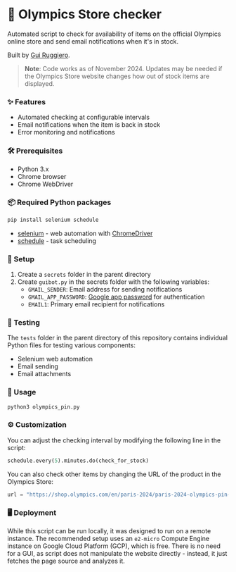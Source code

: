 # 🥇 Olympics Store checker

Automated script to check for availability of items on the official Olympics online store and send email notifications when it's in stock.

Built by [Gui Ruggiero](https://guiruggiero.com/?utm_source=github&utm_medium=guibot).

> **Note**: Code works as of November 2024. Updates may be needed if the Olympics Store website changes how out of stock items are displayed.

### ✨ Features

- Automated checking at configurable intervals
- Email notifications when the item is back in stock
- Error monitoring and notifications

### 🛠️ Prerequisites

- Python 3.x
- Chrome browser
- Chrome WebDriver

### 📦 Required Python packages

```bash
pip install selenium schedule
```

- [selenium](https://www.selenium.dev/documentation/webdriver/getting_started/install_library/) - web automation with [ChromeDriver](https://googlechromelabs.github.io/chrome-for-testing/)
- [schedule](https://schedule.readthedocs.io/en/stable/installation.html) - task scheduling

### 🚀 Setup

1. Create a `secrets` folder in the parent directory
2. Create `guibot.py` in the secrets folder with the following variables:
   - `GMAIL_SENDER`: Email address for sending notifications
   - `GMAIL_APP_PASSWORD`: [Google app password](https://myaccount.google.com/apppasswords) for authentication
   - `EMAIL1`: Primary email recipient for notifications

### 🧪 Testing

The `tests` folder in the parent directory of this repository contains individual Python files for testing various components:
- Selenium web automation
- Email sending
- Email attachments

### 📝 Usage

```bash
python3 olympics_pin.py
```

### ⚙️ Customization

You can adjust the checking interval by modifying the following line in the script:

```python
schedule.every(5).minutes.do(check_for_stock)
```

You can also check other items by changing the URL of the product in the Olympics Store:

```python
url = "https://shop.olympics.com/en/paris-2024/paris-2024-olympics-pin-badge/t-4588774218+p-125766430724+z-8-4134459471"
```

### 🖥️ Deployment

While this script can be run locally, it was designed to run on a remote instance. The recommended setup uses an `e2-micro` Compute Engine instance on Google Cloud Platform (GCP), which is free. There is no need for a GUI, as script does not manipulate the website directly - instead, it just fetches the page source and analyzes it.